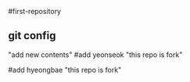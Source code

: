 #first-repository
## git config
"add new contents"
#add yeonseok
"this repo is fork"

#add hyeongbae
"this repo is fork"


